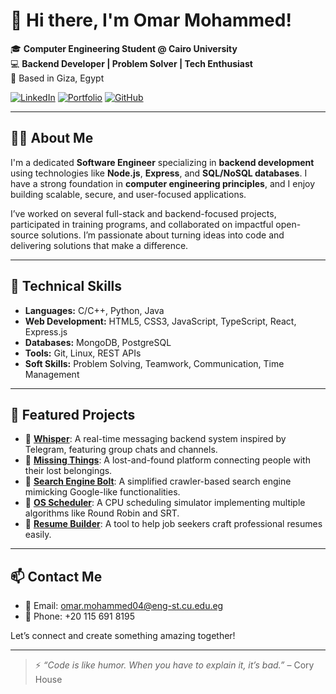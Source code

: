 # 👋 Hi there, I'm Omar Mohammed!

🎓 **Computer Engineering Student @ Cairo University**  
💻 **Backend Developer | Problem Solver | Tech Enthusiast**  
📍 Based in Giza, Egypt  

[![LinkedIn](https://img.shields.io/badge/LinkedIn-blue?logo=linkedin&style=flat&logoColor=white)](https://www.linkedin.com/in/omar-mohamed-635a14221/)
[![Portfolio](https://img.shields.io/badge/Portfolio-Website-orange?logo=google-chrome&style=flat&logoColor=white)](https://omarmoh44.github.io/portfolio/)
[![GitHub](https://img.shields.io/badge/GitHub-Profile-black?logo=github&style=flat)](https://github.com/OmarMoh44)

---

## 👨‍💻 About Me

I'm a dedicated **Software Engineer** specializing in **backend development** using technologies like **Node.js**, **Express**, and **SQL/NoSQL databases**. I have a strong foundation in **computer engineering principles**, and I enjoy building scalable, secure, and user-focused applications.

I’ve worked on several full-stack and backend-focused projects, participated in training programs, and collaborated on impactful open-source solutions. I’m passionate about turning ideas into code and delivering solutions that make a difference.

---

## 🔧 Technical Skills

- **Languages:** C/C++, Python, Java  
- **Web Development:** HTML5, CSS3, JavaScript, TypeScript, React, Express.js  
- **Databases:** MongoDB, PostgreSQL  
- **Tools:** Git, Linux, REST APIs  
- **Soft Skills:** Problem Solving, Teamwork, Communication, Time Management  

---

## 🚀 Featured Projects

- 🔹 [**Whisper**](https://github.com/GramBelleg/Whisper_BackEnd): A real-time messaging backend system inspired by Telegram, featuring group chats and channels.
- 🔹 [**Missing Things**](https://github.com/OmarMoh44/missing-things): A lost-and-found platform connecting people with their lost belongings.
- 🔹 [**Search Engine Bolt**](https://github.com/3mr-mahmoud/search-engine): A simplified crawler-based search engine mimicking Google-like functionalities.
- 🔹 [**OS Scheduler**](https://github.com/OmarMoh44/OS): A CPU scheduling simulator implementing multiple algorithms like Round Robin and SRT.
- 🔹 [**Resume Builder**](https://github.com/Mo-Khater/ResemeGenerator): A tool to help job seekers craft professional resumes easily.

---

## 📫 Contact Me

- 📧 Email: omar.mohammed04@eng-st.cu.edu.eg  
- 📱 Phone: +20 115 691 8195  

Let’s connect and create something amazing together!

---

> ⚡ *“Code is like humor. When you have to explain it, it’s bad.”* – Cory House
